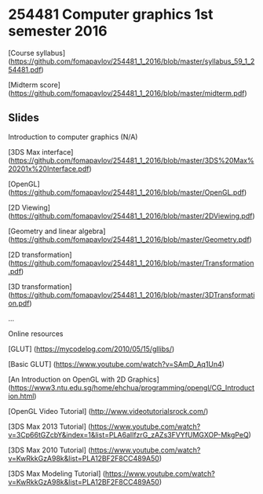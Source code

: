 # 254481 Computer graphics 1st semester 2016 

[Course syllabus] (https://github.com/fomapavlov/254481_1_2016/blob/master/syllabus_59_1_254481.pdf)

[Midterm score] (https://github.com/fomapavlov/254481_1_2016/blob/master/midterm.pdf)

## Slides
Introduction to computer graphics (N/A)

[3DS Max interface] (https://github.com/fomapavlov/254481_1_2016/blob/master/3DS%20Max%20201x%20Interface.pdf)

[OpenGL] (https://github.com/fomapavlov/254481_1_2016/blob/master/OpenGL.pdf)

[2D Viewing] (https://github.com/fomapavlov/254481_1_2016/blob/master/2DViewing.pdf)

[Geometry and linear algebra] (https://github.com/fomapavlov/254481_1_2016/blob/master/Geometry.pdf)

[2D transformation] (https://github.com/fomapavlov/254481_1_2016/blob/master/Transformation.pdf)

[3D transformation] (https://github.com/fomapavlov/254481_1_2016/blob/master/3DTransformation.pdf)

...

Online resources

[GLUT] (https://mycodelog.com/2010/05/15/gllibs/)

[Basic GLUT] (https://www.youtube.com/watch?v=SAmD_Aq1Un4)

[An Introduction on OpenGL with 2D Graphics] (https://www3.ntu.edu.sg/home/ehchua/programming/opengl/CG_Introduction.html)

[OpenGL Video Tutorial] (http://www.videotutorialsrock.com/)

[3DS Max 2013 Tutorial] (https://www.youtube.com/watch?v=3Cp66tGZcbY&index=1&list=PLA6aIlfzrG_zAZs3FVYfUMGXOP-MkgPeQ)

[3DS Max 2010 Tutorial] (https://www.youtube.com/watch?v=KwRkkGzA98k&list=PLA12BF2F8CC489A50)

[3DS Max Modeling Tutorial] (https://www.youtube.com/watch?v=KwRkkGzA98k&list=PLA12BF2F8CC489A50)
